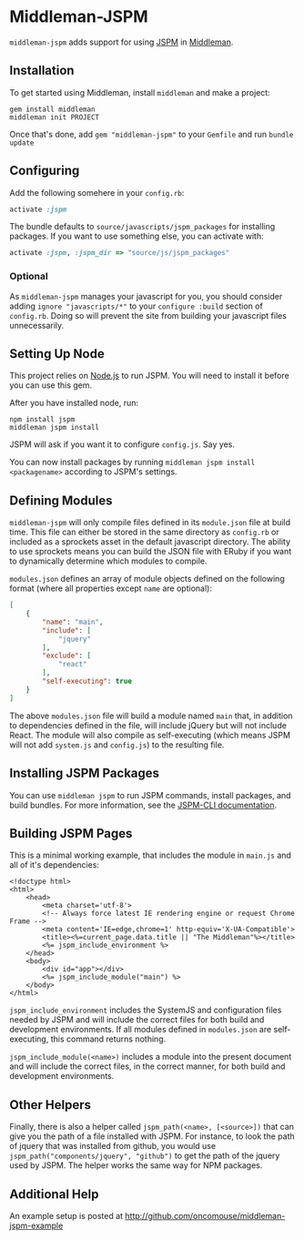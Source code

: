 # Middleman-JSPM

`middleman-jspm` adds support for using [JSPM](http://jspm.io) in [Middleman](http://middlemanapp.com).

## Installation

To get started using Middleman, install `middleman` and make a project:

```
gem install middleman
middleman init PROJECT
```

Once that's done, add `gem "middleman-jspm"` to your `Gemfile` and run `bundle update`

## Configuring

Add the following somehere in your `config.rb`:

```ruby
activate :jspm
```

The bundle defaults to `source/javascripts/jspm_packages` for installing packages. If you want to use something else, you can activate with:

```ruby
activate :jspm, :jspm_dir => "source/js/jspm_packages"
```

### Optional

As `middleman-jspm` manages your javascript for you, you should consider adding `ignore "javascripts/*"` to your `configure :build` section of `config.rb`. Doing so will prevent the site from building your javascript files unnecessarily.

## Setting Up Node

This project relies on [Node.js](http://nodejs.org) to run JSPM. You will need to install it before you can use this gem.

After you have installed node, run:

```
npm install jspm
middleman jspm install
```

JSPM will ask if you want it to configure `config.js`. Say yes.

You can now install packages by running `middleman jspm install <packagename>` according to JSPM's settings.
	
## Defining Modules	

`middleman-jspm` will only compile files defined in its `module.json` file at build time. This file can either be stored in the same directory as `config.rb` or included as a sprockets asset in the default javascript directory. The ability to use sprockets means you can build the JSON file with ERuby if you want to dynamically determine which modules to compile.

`modules.json` defines an array of module objects defined on the following format (where all properties except `name` are optional):

```json
[
	{
		"name": "main",
		"include": [
			"jquery"
		],
		"exclude": [
			"react"
		],
		"self-executing": true
	}
]
```

The above `modules.json` file will build a module named `main` that, in addition to dependencies defined in the file, will include jQuery but will not include React. The module will also compile as self-executing (which means JSPM will not add `system.js` and `config.js`) to the resulting file. 

## Installing JSPM Packages

You can use `middleman jspm` to run JSPM commands, install packages, and build bundles. For more information, see the [JSPM-CLI documentation](https://github.com/jspm/jspm-cli).

## Building JSPM Pages

This is a minimal working example, that includes the module in `main.js` and all of it's dependencies:

```erb
<!doctype html>
<html>
	<head>
		<meta charset='utf-8'>
		<!-- Always force latest IE rendering engine or request Chrome Frame -->
		<meta content='IE=edge,chrome=1' http-equiv='X-UA-Compatible'>
		<title><%=current_page.data.title || "The Middleman"%></title>
		<%= jspm_include_environment %>
	</head>
	<body>
		<div id="app"></div>
		<%= jspm_include_module("main") %>
	</body>
</html>
```

`jspm_include_environment` includes the SystemJS and configuration files needed by JSPM and will include the correct files for both build and development environments. If all modules defined in `modules.json` are self-executing, this command returns nothing.

`jspm_include_module(<name>)` includes a module into the present document and will include the correct files, in the correct manner, for both build and development environments.

## Other Helpers

Finally, there is also a helper called `jspm_path(<name>, [<source>])` that can give you the path of a file installed with JSPM. For instance, to look the path of jquery that was installed from github, you would use `jspm_path("components/jquery", "github")` to get the path of the jquery used by JSPM. The helper works the same way for NPM packages.
	
## Additional Help

An example setup is posted at http://github.com/oncomouse/middleman-jspm-example